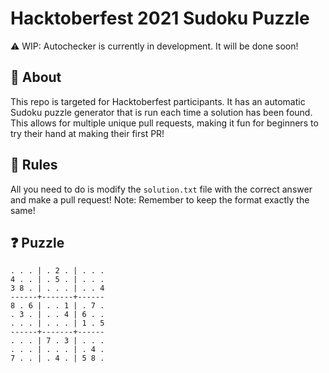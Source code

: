 # Hacktoberfest 2021 Sudoku Puzzle

⚠ WIP: Autochecker is currently in development. It will be done soon!

## 🤔 About

This repo is targeted for Hacktoberfest participants. It has an automatic Sudoku puzzle generator that is run each time a solution has been found. This allows for multiple unique pull requests, making it fun for beginners to try their hand at making their first PR!

## 📝 Rules

All you need to do is modify the `solution.txt` file with the correct answer and make a pull request!
Note: Remember to keep the format exactly the same!

## ❓ Puzzle

```
. . . | . 2 . | . . .
4 . . | . 5 . | . . .
3 8 . | . . . | . . 4
------+-------+------
8 . 6 | . . 1 | . 7 .
. 3 . | . . 4 | 6 . .
. . . | . . . | 1 . 5
------+-------+------
. . . | 7 . 3 | . . .
. . . | . . . | . 4 .
7 . . | . 4 . | 5 8 .
```